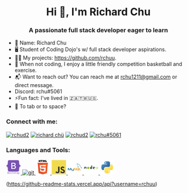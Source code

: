 <h1 align="center">Hi 👋, I'm Richard Chu</h1>
<h3 align="center">A passionate full stack developer eager to learn</h3>

- 📛 Name: Richard Chu
- 🖥 Student of Coding Dojo's w/ full stack developer aspirations.
- 👨‍💻 My projects: https://github.com/rchuu.
- :basketball: When not coding, I enjoy a little friendly competition basketball and exercise.
- :mailbox_with_mail: Want to reach out? You can reach me at rchu1211@gmail.com or direct message.
- Discord: rchu#5061
- ⚡️Fun fact: I've lived in 🇿🇦🇹🇼🇺🇸.
- 💬 To tab or to space?


<h3 align="left">Connect with me:</h3>
<p align="left">
<a href="https://twitter.com/rchud2" target="blank"><img align="center" src="https://raw.githubusercontent.com/rahuldkjain/github-profile-readme-generator/master/src/images/icons/Social/twitter.svg" alt="rchud2" height="30" width="40" /></a>
<a href="https://fb.com/richard chü" target="blank"><img align="center" src="https://raw.githubusercontent.com/rahuldkjain/github-profile-readme-generator/master/src/images/icons/Social/facebook.svg" alt="richard chü" height="30" width="40" /></a>
<a href="https://instagram.com/rchud2" target="blank"><img align="center" src="https://raw.githubusercontent.com/rahuldkjain/github-profile-readme-generator/master/src/images/icons/Social/instagram.svg" alt="rchud2" height="30" width="40" /></a>
<a href="https://discord.gg/rchu#5061" target="blank"><img align="center" src="https://raw.githubusercontent.com/rahuldkjain/github-profile-readme-generator/master/src/images/icons/Social/discord.svg" alt="rchu#5061" height="30" width="40" /></a>
</p>

<h3 align="left">Languages and Tools:</h3>
<p align="left"> <a href="https://getbootstrap.com" target="_blank" rel="noreferrer"> <img src="https://raw.githubusercontent.com/devicons/devicon/master/icons/bootstrap/bootstrap-plain-wordmark.svg" alt="bootstrap" width="40" height="40"/> </a> <a href="https://git-scm.com/" target="_blank" rel="noreferrer"> <img src="https://www.vectorlogo.zone/logos/git-scm/git-scm-icon.svg" alt="git" width="40" height="40"/> </a> <a href="https://www.w3.org/html/" target="_blank" rel="noreferrer"> <img src="https://raw.githubusercontent.com/devicons/devicon/master/icons/html5/html5-original-wordmark.svg" alt="html5" width="40" height="40"/> </a> <a href="https://developer.mozilla.org/en-US/docs/Web/JavaScript" target="_blank" rel="noreferrer"> <img src="https://raw.githubusercontent.com/devicons/devicon/master/icons/javascript/javascript-original.svg" alt="javascript" width="40" height="40"/> </a> <a href="https://www.mysql.com/" target="_blank" rel="noreferrer"> <img src="https://raw.githubusercontent.com/devicons/devicon/master/icons/mysql/mysql-original-wordmark.svg" alt="mysql" width="40" height="40"/> </a> <a href="https://nodejs.org" target="_blank" rel="noreferrer"> <img src="https://raw.githubusercontent.com/devicons/devicon/master/icons/nodejs/nodejs-original-wordmark.svg" alt="nodejs" width="40" height="40"/> </a> <a href="https://www.python.org" target="_blank" rel="noreferrer"> <img src="https://raw.githubusercontent.com/devicons/devicon/master/icons/python/python-original.svg" alt="python" width="40" height="40"/> </a> </p>

(https://github-readme-stats.vercel.app/api?username=rchuu)
